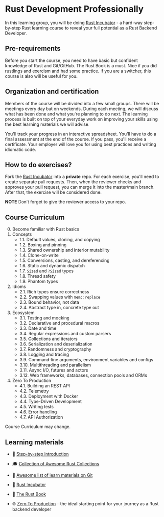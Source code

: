 # Rust Development Professionally

In this learning group, you will be doing [Rust Incubator](https://github.com/rust-lang-ua/rust_incubator_eng) -
a hard-way step-by-step Rust learning course to reveal your full potential as a Rust Backend Developer.

## Pre-requirements

Before you start the course, you need to have basic but confident knowledge of Rust and Git/GitHub.
The Rust Book is a must. Nice if you did rustlings and exercism and had some practice. If you are a switcher, this course is also will be useful for you.

## Organization and certification

Members of the course will be divided into a few small groups. There will be meetings every day but on weekends. During each meeting, we will discuss what has been done and what you're planning to do next. The learning process is built on top of your everyday work on improving your skills using the best learning materials we will advise.

You'll track your progress in an interactive spreadsheet. You'll have to do a final assessment at the end of the course. If you pass, you'll receive a certificate. Your employer will love you for using best practices and writing idiomatic code.

## How to do exercises?

Fork the [Rust Incubator](https://github.com/rust-lang-ua/rust_incubator_eng) into a **private** repo.
For each exercise, you'll need to create separate pull requests.
Then, when the reviewer checks and approves your pull request, you can merge it into the master/main branch. After that, the exercise will be considered done.

**NOTE** Don't forget to give the reviewer access to your repo.

## Course Curriculum

0. Become familiar with Rust basics
1. Concepts
    - 1.1. Default values, cloning, and copying
    - 1.2. Boxing and pinning
    - 1.3. Shared ownership and interior mutability
    - 1.4. Clone-on-write
    - 1.5. Conversions, casting, and dereferencing
    - 1.6. Static and dynamic dispatch
    - 1.7. `Sized` and `?Sized` types
    - 1.8. Thread safety
    - 1.9. Phantom types
2. Idioms
    - 2.1. Rich types ensure correctness
    - 2.2. Swapping values with `mem::replace`
    - 2.3. Bound behavior, not data
    - 2.4. Abstract type in, concrete type out
3. Ecosystem
    - 3.1. Testing and mocking
    - 3.2. Declarative and procedural macros
    - 3.3. Date and time
    - 3.4. Regular expressions and custom parsers
    - 3.5. Collections and iterators
    - 3.6. Serialization and deserialization
    - 3.7. Randomness and cryptography
    - 3.8. Logging and tracing
    - 3.9. Command-line arguments, environment variables and configs
    - 3.10. Multithreading and parallelism
    - 3.11. Async I/O, futures and actors
    - 3.12. Web frameworks, databases, connection pools and ORMs
4. Zero To Production
    - 4.1. Building an REST API
    - 4.2. Telemetry
    - 4.3. Deployment with Docker
    - 4.4. Type-Driven Development
    - 4.5. Writing tests
    - 4.6. Error handling
    - 4.7. API Authorization

Course Curriculum may change.

## Learning materials

- :footprints:️ [Step-by-step Introduction](https://github.com/rust-lang-ua/learn_rust_together/blob/master/introduction.md)
- :mortar_board: [Collection of Awesome Rust Collections](https://github.com/rust-lang-ua/learn_rust_together)
- :file_folder: [Awesome list of learn materials on Git](https://github.com/Learn-Together-Pro/LearnGitTogether)
- :rocket: [Rust Incubator](https://github.com/rust-lang-ua/rust_incubator_eng)
- :blue_book: [The Rust Book](https://doc.rust-lang.org/book/)
- :globe_with_meridians: [Zero To Production](https://www.zero2prod.com/index.html?country=Ukraine&discount_code=EEU60) - the ideal starting point for your journey as a Rust backend developer


  <!-- - https://www.lpalmieri.com/posts/2020-06-06-zero-to-production-1-setup-toolchain-ides-ci/
  - https://www.lpalmieri.com/posts/2020-06-21-zero-to-production-2-learn-by-building-an-email-newsletter/
  - https://www.lpalmieri.com/posts/2020-08-09-zero-to-production-3-how-to-bootstrap-a-new-rust-web-api-from-scratch/
  - https://www.lpalmieri.com/posts/2020-08-31-zero-to-production-3-5-html-forms-databases-integration-tests/
  - https://www.lpalmieri.com/posts/2020-09-27-zero-to-production-4-are-we-observable-yet/
  - https://www.lpalmieri.com/posts/2020-11-01-zero-to-production-5-how-to-deploy-a-rust-application/
  - https://www.lpalmieri.com/posts/2020-12-11-zero-to-production-6-domain-modelling/
  - https://www.lpalmieri.com/posts/an-introduction-to-property-based-testing-in-rust/
  - https://www.lpalmieri.com/posts/how-to-write-a-rest-client-in-rust-with-reqwest-and-wiremock/
  - https://www.lpalmieri.com/posts/skeleton-and-principles-for-a-maintainable-test-suite/
  - https://www.lpalmieri.com/posts/zero-downtime-deployments/
  - https://www.lpalmieri.com/posts/error-handling-rust/
  - https://www.lpalmieri.com/posts/naive-newsletter-delivery/
  - https://www.lpalmieri.com/posts/password-authentication-in-rust/
  - https://www.lpalmieri.com/posts/session-based-authentication-in-rust/
  - https://www.lpalmieri.com/posts/idempotency/ -->
